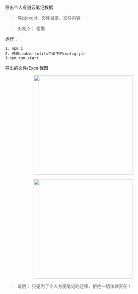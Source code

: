 导出个人有道云笔记数据

> 导出excel、文件目录、文件内容

> 出发点： 偷懒

运行： 
```
1. npm i
2. 修改cookie (utils目录下的config.js)
3.npm run start
```

导出的文件/Excel截图
<p align="center">
  <img width="320" src="https://wpimg.wallstcn.com/ecc53a42-d79b-42e2-8852-5126b810a4c8.svg">
</p>
<p align="center">
  <img width="320" src="https://wpimg.wallstcn.com/ecc53a42-d79b-42e2-8852-5126b810a4c8.svg">
</p>


> 说明： 只是为了个人方便笔记的迁移，拒绝一切法律责任！